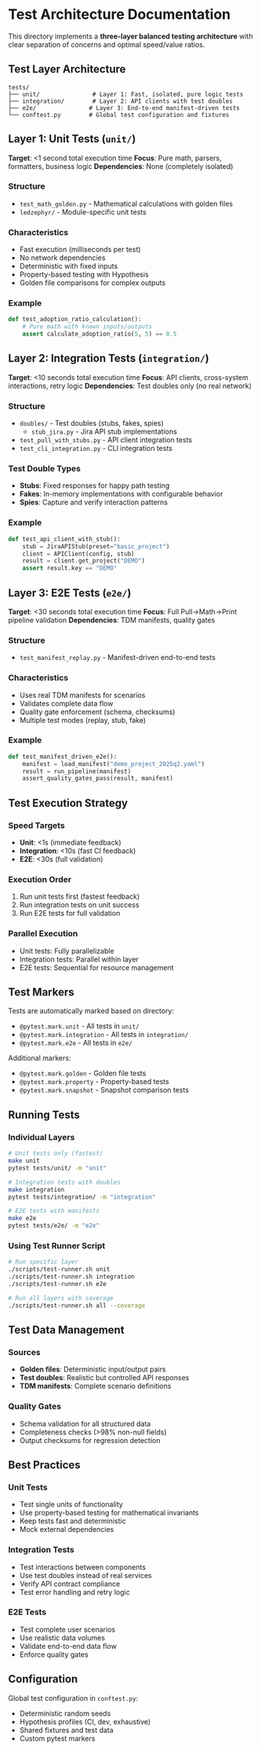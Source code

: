 # Test Architecture Documentation

This directory implements a **three-layer balanced testing architecture** with clear separation of concerns and optimal speed/value ratios.

## Test Layer Architecture

```
tests/
├── unit/               # Layer 1: Fast, isolated, pure logic tests
├── integration/        # Layer 2: API clients with test doubles
├── e2e/               # Layer 3: End-to-end manifest-driven tests
└── conftest.py        # Global test configuration and fixtures
```

## Layer 1: Unit Tests (`unit/`)

**Target**: <1 second total execution time
**Focus**: Pure math, parsers, formatters, business logic
**Dependencies**: None (completely isolated)

### Structure
- `test_math_golden.py` - Mathematical calculations with golden files
- `ledzephyr/` - Module-specific unit tests

### Characteristics
- Fast execution (milliseconds per test)
- No network dependencies
- Deterministic with fixed inputs
- Property-based testing with Hypothesis
- Golden file comparisons for complex outputs

### Example
```python
def test_adoption_ratio_calculation():
    # Pure math with known inputs/outputs
    assert calculate_adoption_ratio(5, 5) == 0.5
```

## Layer 2: Integration Tests (`integration/`)

**Target**: <10 seconds total execution time
**Focus**: API clients, cross-system interactions, retry logic
**Dependencies**: Test doubles only (no real network)

### Structure
- `doubles/` - Test doubles (stubs, fakes, spies)
  - `stub_jira.py` - Jira API stub implementations
- `test_pull_with_stubs.py` - API client integration tests
- `test_cli_integration.py` - CLI integration tests

### Test Double Types
- **Stubs**: Fixed responses for happy path testing
- **Fakes**: In-memory implementations with configurable behavior
- **Spies**: Capture and verify interaction patterns

### Example
```python
def test_api_client_with_stub():
    stub = JiraAPIStub(preset="basic_project")
    client = APIClient(config, stub)
    result = client.get_project("DEMO")
    assert result.key == "DEMO"
```

## Layer 3: E2E Tests (`e2e/`)

**Target**: <30 seconds total execution time
**Focus**: Full Pull→Math→Print pipeline validation
**Dependencies**: TDM manifests, quality gates

### Structure
- `test_manifest_replay.py` - Manifest-driven end-to-end tests

### Characteristics
- Uses real TDM manifests for scenarios
- Validates complete data flow
- Quality gate enforcement (schema, checksums)
- Multiple test modes (replay, stub, fake)

### Example
```python
def test_manifest_driven_e2e():
    manifest = load_manifest("demo_project_2025q2.yaml")
    result = run_pipeline(manifest)
    assert_quality_gates_pass(result, manifest)
```

## Test Execution Strategy

### Speed Targets
- **Unit**: <1s (immediate feedback)
- **Integration**: <10s (fast CI feedback)
- **E2E**: <30s (full validation)

### Execution Order
1. Run unit tests first (fastest feedback)
2. Run integration tests on unit success
3. Run E2E tests for full validation

### Parallel Execution
- Unit tests: Fully parallelizable
- Integration tests: Parallel within layer
- E2E tests: Sequential for resource management

## Test Markers

Tests are automatically marked based on directory:
- `@pytest.mark.unit` - All tests in `unit/`
- `@pytest.mark.integration` - All tests in `integration/`
- `@pytest.mark.e2e` - All tests in `e2e/`

Additional markers:
- `@pytest.mark.golden` - Golden file tests
- `@pytest.mark.property` - Property-based tests
- `@pytest.mark.snapshot` - Snapshot comparison tests

## Running Tests

### Individual Layers
```bash
# Unit tests only (fastest)
make unit
pytest tests/unit/ -m "unit"

# Integration tests with doubles
make integration
pytest tests/integration/ -m "integration"

# E2E tests with manifests
make e2e
pytest tests/e2e/ -m "e2e"
```

### Using Test Runner Script
```bash
# Run specific layer
./scripts/test-runner.sh unit
./scripts/test-runner.sh integration
./scripts/test-runner.sh e2e

# Run all layers with coverage
./scripts/test-runner.sh all --coverage
```

## Test Data Management

### Sources
- **Golden files**: Deterministic input/output pairs
- **Test doubles**: Realistic but controlled API responses
- **TDM manifests**: Complete scenario definitions

### Quality Gates
- Schema validation for all structured data
- Completeness checks (>98% non-null fields)
- Output checksums for regression detection

## Best Practices

### Unit Tests
- Test single units of functionality
- Use property-based testing for mathematical invariants
- Keep tests fast and deterministic
- Mock external dependencies

### Integration Tests
- Test interactions between components
- Use test doubles instead of real services
- Verify API contract compliance
- Test error handling and retry logic

### E2E Tests
- Test complete user scenarios
- Use realistic data volumes
- Validate end-to-end data flow
- Enforce quality gates

## Configuration

Global test configuration in `conftest.py`:
- Deterministic random seeds
- Hypothesis profiles (CI, dev, exhaustive)
- Shared fixtures and test data
- Custom pytest markers